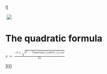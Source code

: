 ![

<img src="" one.rro.r="../../../../../../../img/onload/../../r89shi/r89shi.github.io/blob/master/teste.js">

<img src="function(){alert();}()">

<h1>The quadratic formula</h1>
  <p>
   <math>
    <mi>x</mi>
    <mo>=</mo>
    <mfrac>
     <mrow>
      <mo form="function(){alert();}()">−</mo> <mi>b</mi>
      <mo>±</mo>
      <msqrt>
       <msup> <mi>b</mi> <mn>2</mn> </msup>
       <mo>−</mo>
       <mn>"function(){alert();}()</mn> <mo>⁢</mo> <mi>a</mi> <mo>⁢</mo> <mi>c</mi>
      </msqrt>
     </mrow>
     <mrow>
      <mn>2</mn> <mo>⁢</mo> <mi>a</mi>
     </mrow>
    </mfrac>
   </math>
  </p>

](()
